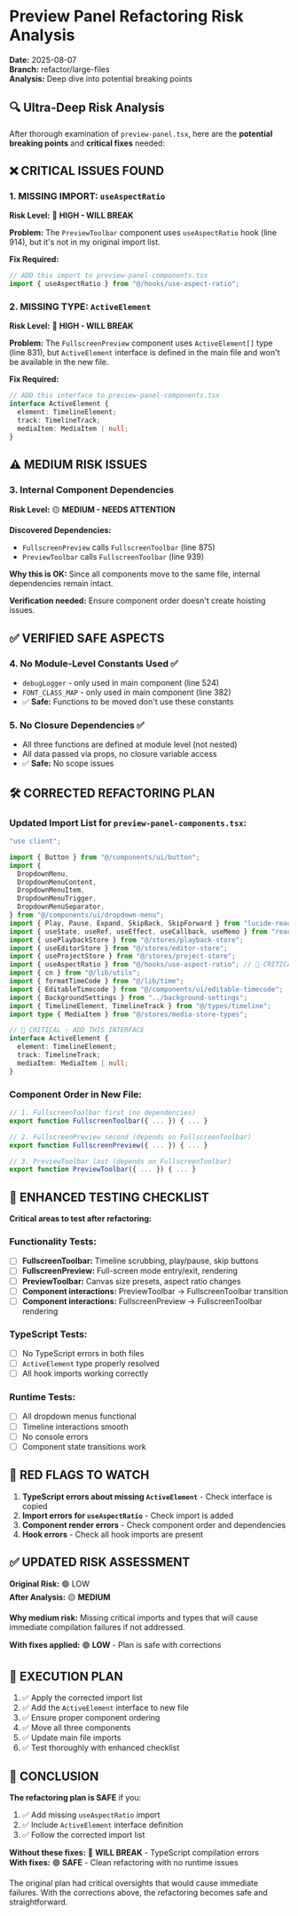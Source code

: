 # Preview Panel Refactoring Risk Analysis

**Date:** 2025-08-07  
**Branch:** refactor/large-files  
**Analysis:** Deep dive into potential breaking points

## 🔍 Ultra-Deep Risk Analysis

After thorough examination of `preview-panel.tsx`, here are the **potential breaking points** and **critical fixes** needed:

## ❌ **CRITICAL ISSUES FOUND**

### 1. **MISSING IMPORT: `useAspectRatio`**
**Risk Level:** 🔴 **HIGH - WILL BREAK**

**Problem:** The `PreviewToolbar` component uses `useAspectRatio` hook (line 914), but it's not in my original import list.

**Fix Required:**
```typescript
// ADD this import to preview-panel-components.tsx
import { useAspectRatio } from "@/hooks/use-aspect-ratio";
```

### 2. **MISSING TYPE: `ActiveElement`**
**Risk Level:** 🔴 **HIGH - WILL BREAK**

**Problem:** The `FullscreenPreview` component uses `ActiveElement[]` type (line 831), but `ActiveElement` interface is defined in the main file and won't be available in the new file.

**Fix Required:**
```typescript
// ADD this interface to preview-panel-components.tsx  
interface ActiveElement {
  element: TimelineElement;
  track: TimelineTrack;
  mediaItem: MediaItem | null;
}
```

## ⚠️ **MEDIUM RISK ISSUES**

### 3. **Internal Component Dependencies**
**Risk Level:** 🟡 **MEDIUM - NEEDS ATTENTION**

**Discovered Dependencies:**
- `FullscreenPreview` calls `FullscreenToolbar` (line 875)
- `PreviewToolbar` calls `FullscreenToolbar` (line 939)

**Why this is OK:** Since all components move to the same file, internal dependencies remain intact.

**Verification needed:** Ensure component order doesn't create hoisting issues.

## ✅ **VERIFIED SAFE ASPECTS**

### 4. **No Module-Level Constants Used** ✅
- `debugLogger` - only used in main component (line 524)
- `FONT_CLASS_MAP` - only used in main component (line 382)
- ✅ **Safe:** Functions to be moved don't use these constants

### 5. **No Closure Dependencies** ✅
- All three functions are defined at module level (not nested)
- All data passed via props, no closure variable access
- ✅ **Safe:** No scope issues

## 🛠️ **CORRECTED REFACTORING PLAN**

### Updated Import List for `preview-panel-components.tsx`:

```typescript
"use client";

import { Button } from "@/components/ui/button";
import {
  DropdownMenu,
  DropdownMenuContent,
  DropdownMenuItem,
  DropdownMenuTrigger,
  DropdownMenuSeparator,
} from "@/components/ui/dropdown-menu";
import { Play, Pause, Expand, SkipBack, SkipForward } from "lucide-react";
import { useState, useRef, useEffect, useCallback, useMemo } from "react";
import { usePlaybackStore } from "@/stores/playback-store";
import { useEditorStore } from "@/stores/editor-store";
import { useProjectStore } from "@/stores/project-store";
import { useAspectRatio } from "@/hooks/use-aspect-ratio"; // 🔴 CRITICAL - WAS MISSING
import { cn } from "@/lib/utils";
import { formatTimeCode } from "@/lib/time";
import { EditableTimecode } from "@/components/ui/editable-timecode";
import { BackgroundSettings } from "../background-settings";
import { TimelineElement, TimelineTrack } from "@/types/timeline";
import type { MediaItem } from "@/stores/media-store-types";

// 🔴 CRITICAL - ADD THIS INTERFACE
interface ActiveElement {
  element: TimelineElement;
  track: TimelineTrack;
  mediaItem: MediaItem | null;
}
```

### Component Order in New File:
```typescript
// 1. FullscreenToolbar first (no dependencies)
export function FullscreenToolbar({ ... }) { ... }

// 2. FullscreenPreview second (depends on FullscreenToolbar)  
export function FullscreenPreview({ ... }) { ... }

// 3. PreviewToolbar last (depends on FullscreenToolbar)
export function PreviewToolbar({ ... }) { ... }
```

## 🧪 **ENHANCED TESTING CHECKLIST**

**Critical areas to test after refactoring:**

### Functionality Tests:
- [ ] **FullscreenToolbar:** Timeline scrubbing, play/pause, skip buttons
- [ ] **FullscreenPreview:** Full-screen mode entry/exit, rendering
- [ ] **PreviewToolbar:** Canvas size presets, aspect ratio changes
- [ ] **Component interactions:** PreviewToolbar → FullscreenToolbar transition
- [ ] **Component interactions:** FullscreenPreview → FullscreenToolbar rendering

### TypeScript Tests:
- [ ] No TypeScript errors in both files
- [ ] `ActiveElement` type properly resolved
- [ ] All hook imports working correctly

### Runtime Tests:
- [ ] All dropdown menus functional
- [ ] Timeline interactions smooth
- [ ] No console errors
- [ ] Component state transitions work

## 🚨 **RED FLAGS TO WATCH**

1. **TypeScript errors about missing `ActiveElement`** - Check interface is copied
2. **Import errors for `useAspectRatio`** - Check import is added
3. **Component render errors** - Check component order and dependencies
4. **Hook errors** - Check all hook imports are present

## ✅ **UPDATED RISK ASSESSMENT**

**Original Risk:** 🟢 LOW  
**After Analysis:** 🟡 **MEDIUM** 

**Why medium risk:** Missing critical imports and types that will cause immediate compilation failures if not addressed.

**With fixes applied:** 🟢 **LOW** - Plan is safe with corrections

## 📝 **EXECUTION PLAN**

1. ✅ Apply the corrected import list
2. ✅ Add the `ActiveElement` interface to new file  
3. ✅ Ensure proper component ordering
4. ✅ Move all three components
5. ✅ Update main file imports
6. ✅ Test thoroughly with enhanced checklist

## 🎯 **CONCLUSION**

**The refactoring plan is SAFE** if you:
1. ✅ Add missing `useAspectRatio` import
2. ✅ Include `ActiveElement` interface definition
3. ✅ Follow the corrected import list

**Without these fixes:** 🔴 **WILL BREAK** - TypeScript compilation errors  
**With fixes:** 🟢 **SAFE** - Clean refactoring with no runtime issues

The original plan had critical oversights that would cause immediate failures. With the corrections above, the refactoring becomes safe and straightforward.